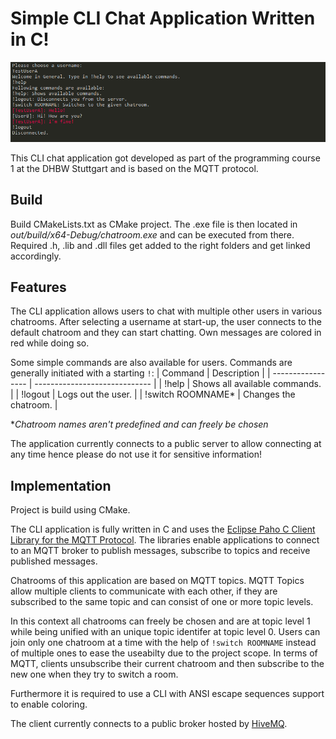 # Simple CLI Chat Application Written in C!

![sample-image](docs/sample-image.png)

This CLI chat application got developed as part of the programming course 1 at the DHBW Stuttgart and is based on the MQTT protocol.  

## Build
Build CMakeLists.txt as CMake project.
The .exe file is then located in *out/build/x64-Debug/chatroom.exe* and can be executed from there.
Required .h, .lib and .dll files get added to the right folders and get linked accordingly.

## Features
The CLI application allows users to chat with multiple other users in various chatrooms.
After selecting a username at start-up, the user connects to the default chatroom and they can start chatting.
Own messages are colored in red while doing so.

Some simple commands are also available for users. Commands are generally initiated with a starting `!`:
| Command           | Description                   |
| ----------------- | ----------------------------- |
| !help             | Shows all available commands. |
| !logout           | Logs out the user.            |
| !switch ROOMNAME* | Changes the chatroom.         |

**Chatroom names aren't predefined and can freely be chosen*

The application currently connects to a public server to allow connecting at any time hence please do not use it for sensitive information!

## Implementation
Project is build using CMake.

The CLI application is fully written in C and uses the [Eclipse Paho C Client Library for the MQTT Protocol](https://github.com/eclipse/paho.mqtt.c).
The libraries enable applications to connect to an MQTT broker to publish messages, subscribe to topics and receive published messages.

Chatrooms of this application are based on MQTT topics. 
MQTT Topics allow multiple clients to communicate with each other, if they are subscribed to the same topic and can consist of one or more topic levels.

In this context all chatrooms can freely be chosen and are at topic level 1 while being unified with an unique topic identifer at topic level 0.
Users can join only one chatroom at a time with the help of `!switch ROOMNAME` instead of multiple ones to ease the useabilty due to the project scope.
In terms of MQTT, clients unsubscribe their current chatroom and then subscribe to the new one when they try to switch a room.

Furthermore it is required to use a CLI with ANSI escape sequences support to enable coloring. 

The client currently connects to a public broker hosted by [HiveMQ](http://www.mqtt-dashboard.com/).